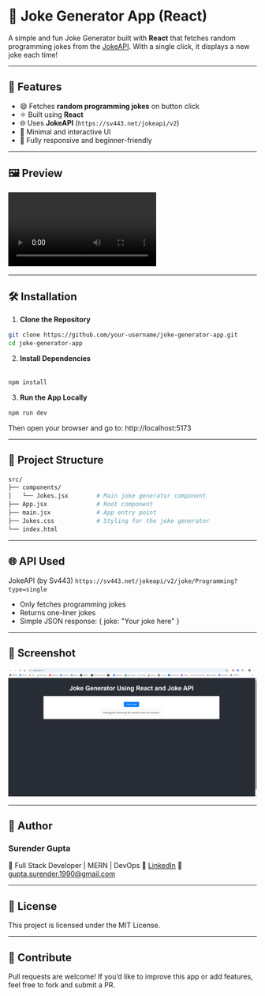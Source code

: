 # 🤣 Joke Generator App (React)

A simple and fun Joke Generator built with **React** that fetches random programming jokes from the [JokeAPI](https://jokeapi.dev/). With a single click, it displays a new joke each time!

---

## 🚀 Features

- 😄 Fetches **random programming jokes** on button click
- ⚛️ Built using **React**
- 🌐 Uses **JokeAPI** (`https://sv443.net/jokeapi/v2`)
- 🎯 Minimal and interactive UI
- 📱 Fully responsive and beginner-friendly

---

## 🖼️ Preview

![Joke Generator Preview](/public/joke-previews.mp4)

---

## 🛠️ Installation

1. **Clone the Repository**

```bash
git clone https://github.com/your-username/joke-generator-app.git
cd joke-generator-app
```

2. **Install Dependencies**

```bash

npm install

```

3. **Run the App Locally**

```bash
npm run dev
```

Then open your browser and go to: http://localhost:5173

---

## 📁 Project Structure

```bash
src/
├── components/
│   └── Jokes.jsx        # Main joke generator component
├── App.jsx              # Root component
├── main.jsx             # App entry point
├── Jokes.css            # Styling for the joke generator
└── index.html
```

---

## 🌐 API Used
JokeAPI (by Sv443) 
`https://sv443.net/jokeapi/v2/joke/Programming?type=single`

- Only fetches programming jokes
- Returns one-liner jokes
- Simple JSON response: { joke: "Your joke here" }

---

## 📸 Screenshot

![Screenshot of the Joke Generator App](/public/image.png)

---

## 🙋 Author
### Surender Gupta
💼 Full Stack Developer | MERN | DevOps
🔗 [LinkedIn](https://www.linkedin.com/in/surender-gupta/)
📧 [gupta.surender.1990@gmail.com](mailto:gupta.surender.1990@gmail.com)

---

## 📄 License
This project is licensed under the MIT License.

---

## 🙌 Contribute
Pull requests are welcome! If you’d like to improve this app or add features, feel free to fork and submit a PR.